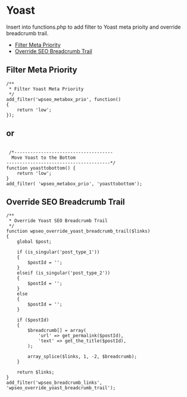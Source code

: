 # Yoast

Insert into functions.php to add filter to Yoast meta prioity and override breadcrumb trail. 

- [Filter Meta Priority](#filter-meta-priority)
- [Override SEO Breadcrumb Trail](#override-seo-breadcrumb-trail)

## Filter Meta Priority

```
/**
 * Filter Yoast Meta Priority
 */
add_filter('wpseo_metabox_prio', function()
{
    return 'low';
}); 
```

## or

```

 /*-------------------------------------
  Move Yoast to the Bottom
---------------------------------------*/
function yoasttobottom() {
    return 'low';
}
add_filter( 'wpseo_metabox_prio', 'yoasttobottom');

```

## Override SEO Breadcrumb Trail

```
/**
 * Override Yoast SEO Breadcrumb Trail
 */
function wpseo_override_yoast_breadcrumb_trail($links)
{
    global $post;

    if (is_singular('post_type_1'))
    {
        $postId = '';
    }
    elseif (is_singular('post_type_2'))
    {
        $postId = '';
    }
    else
    {
        $postId = '';
    }

    if ($postId)
    {
        $breadcrumb[] = array(
            'url' => get_permalink($postId),
            'text' => get_the_title($postId),
        );

        array_splice($links, 1, -2, $breadcrumb);
    }

    return $links;
}
add_filter('wpseo_breadcrumb_links', 'wpseo_override_yoast_breadcrumb_trail');

```